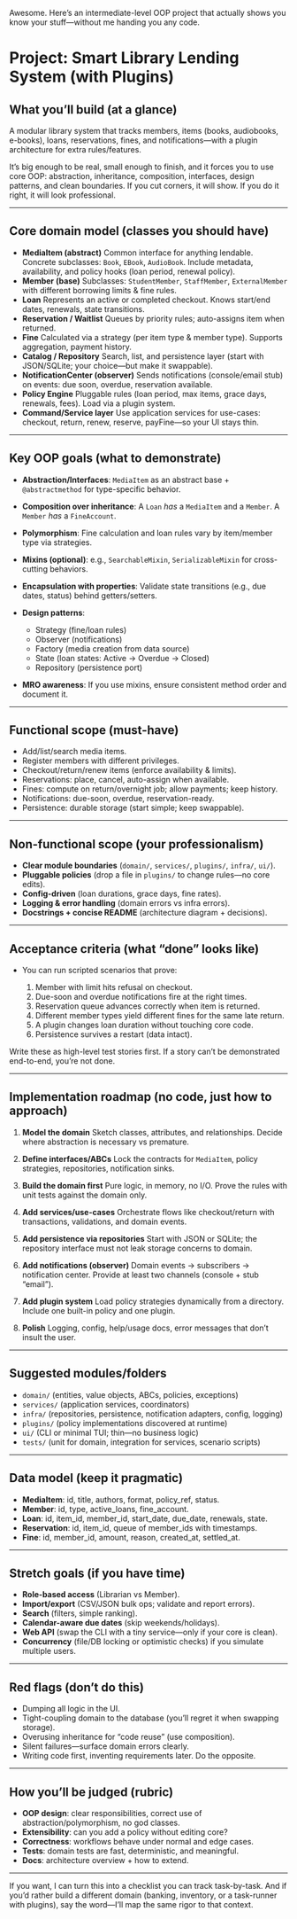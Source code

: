 Awesome. Here’s an intermediate-level OOP project that actually shows you know your stuff—without me handing you any code.

# Project: Smart Library Lending System (with Plugins)

## What you’ll build (at a glance)

A modular library system that tracks members, items (books, audiobooks, e-books), loans, reservations, fines, and notifications—with a plugin architecture for extra rules/features.

It’s big enough to be real, small enough to finish, and it forces you to use core OOP: abstraction, inheritance, composition, interfaces, design patterns, and clean boundaries. If you cut corners, it will show. If you do it right, it will look professional.

---

## Core domain model (classes you should have)

* **MediaItem (abstract)**
  Common interface for anything lendable. Concrete subclasses: `Book`, `EBook`, `AudioBook`.
  Include metadata, availability, and policy hooks (loan period, renewal policy).
* **Member (base)**
  Subclasses: `StudentMember`, `StaffMember`, `ExternalMember` with different borrowing limits & fine rules.
* **Loan**
  Represents an active or completed checkout. Knows start/end dates, renewals, state transitions.
* **Reservation / Waitlist**
  Queues by priority rules; auto-assigns item when returned.
* **Fine**
  Calculated via a strategy (per item type & member type). Supports aggregation, payment history.
* **Catalog / Repository**
  Search, list, and persistence layer (start with JSON/SQLite; your choice—but make it swappable).
* **NotificationCenter (observer)**
  Sends notifications (console/email stub) on events: due soon, overdue, reservation available.
* **Policy Engine**
  Pluggable rules (loan period, max items, grace days, renewals, fees). Load via a plugin system.
* **Command/Service layer**
  Use application services for use-cases: checkout, return, renew, reserve, payFine—so your UI stays thin.

---

## Key OOP goals (what to demonstrate)

* **Abstraction/Interfaces**: `MediaItem` as an abstract base + `@abstractmethod` for type-specific behavior.
* **Composition over inheritance**: A `Loan` *has* a `MediaItem` and a `Member`. A `Member` *has* a `FineAccount`.
* **Polymorphism**: Fine calculation and loan rules vary by item/member type via strategies.
* **Mixins (optional)**: e.g., `SearchableMixin`, `SerializableMixin` for cross-cutting behaviors.
* **Encapsulation with properties**: Validate state transitions (e.g., due dates, status) behind getters/setters.
* **Design patterns**:

  * Strategy (fine/loan rules)
  * Observer (notifications)
  * Factory (media creation from data source)
  * State (loan states: Active → Overdue → Closed)
  * Repository (persistence port)
* **MRO awareness**: If you use mixins, ensure consistent method order and document it.

---

## Functional scope (must-have)

* Add/list/search media items.
* Register members with different privileges.
* Checkout/return/renew items (enforce availability & limits).
* Reservations: place, cancel, auto-assign when available.
* Fines: compute on return/overnight job; allow payments; keep history.
* Notifications: due-soon, overdue, reservation-ready.
* Persistence: durable storage (start simple; keep swappable).

---

## Non-functional scope (your professionalism)

* **Clear module boundaries** (`domain/`, `services/`, `plugins/`, `infra/`, `ui/`).
* **Pluggable policies** (drop a file in `plugins/` to change rules—no core edits).
* **Config-driven** (loan durations, grace days, fine rates).
* **Logging & error handling** (domain errors vs infra errors).
* **Docstrings + concise README** (architecture diagram + decisions).

---

## Acceptance criteria (what “done” looks like)

* You can run scripted scenarios that prove:

  1. Member with limit hits refusal on checkout.
  2. Due-soon and overdue notifications fire at the right times.
  3. Reservation queue advances correctly when item is returned.
  4. Different member types yield different fines for the same late return.
  5. A plugin changes loan duration without touching core code.
  6. Persistence survives a restart (data intact).

Write these as high-level test stories first. If a story can’t be demonstrated end-to-end, you’re not done.

---

## Implementation roadmap (no code, just how to approach)

1. **Model the domain**
   Sketch classes, attributes, and relationships. Decide where abstraction is necessary vs premature.

2. **Define interfaces/ABCs**
   Lock the contracts for `MediaItem`, policy strategies, repositories, notification sinks.

3. **Build the domain first**
   Pure logic, in memory, no I/O. Prove the rules with unit tests against the domain only.

4. **Add services/use-cases**
   Orchestrate flows like checkout/return with transactions, validations, and domain events.

5. **Add persistence via repositories**
   Start with JSON or SQLite; the repository interface must not leak storage concerns to domain.

6. **Add notifications (observer)**
   Domain events → subscribers → notification center. Provide at least two channels (console + stub “email”).

7. **Add plugin system**
   Load policy strategies dynamically from a directory. Include one built-in policy and one plugin.

8. **Polish**
   Logging, config, help/usage docs, error messages that don’t insult the user.

---

## Suggested modules/folders

* `domain/` (entities, value objects, ABCs, policies, exceptions)
* `services/` (application services, coordinators)
* `infra/` (repositories, persistence, notification adapters, config, logging)
* `plugins/` (policy implementations discovered at runtime)
* `ui/` (CLI or minimal TUI; thin—no business logic)
* `tests/` (unit for domain, integration for services, scenario scripts)

---

## Data model (keep it pragmatic)

* **MediaItem**: id, title, authors, format, policy\_ref, status.
* **Member**: id, type, active\_loans, fine\_account.
* **Loan**: id, item\_id, member\_id, start\_date, due\_date, renewals, state.
* **Reservation**: id, item\_id, queue of member\_ids with timestamps.
* **Fine**: id, member\_id, amount, reason, created\_at, settled\_at.

---

## Stretch goals (if you have time)

* **Role-based access** (Librarian vs Member).
* **Import/export** (CSV/JSON bulk ops; validate and report errors).
* **Search** (filters, simple ranking).
* **Calendar-aware due dates** (skip weekends/holidays).
* **Web API** (swap the CLI with a tiny service—only if your core is clean).
* **Concurrency** (file/DB locking or optimistic checks) if you simulate multiple users.

---

## Red flags (don’t do this)

* Dumping all logic in the UI.
* Tight-coupling domain to the database (you’ll regret it when swapping storage).
* Overusing inheritance for “code reuse” (use composition).
* Silent failures—surface domain errors clearly.
* Writing code first, inventing requirements later. Do the opposite.

---

## How you’ll be judged (rubric)

* **OOP design**: clear responsibilities, correct use of abstraction/polymorphism, no god classes.
* **Extensibility**: can you add a policy without editing core?
* **Correctness**: workflows behave under normal and edge cases.
* **Tests**: domain tests are fast, deterministic, and meaningful.
* **Docs**: architecture overview + how to extend.

---

If you want, I can turn this into a checklist you can track task-by-task. And if you’d rather build a different domain (banking, inventory, or a task-runner with plugins), say the word—I’ll map the same rigor to that context.
